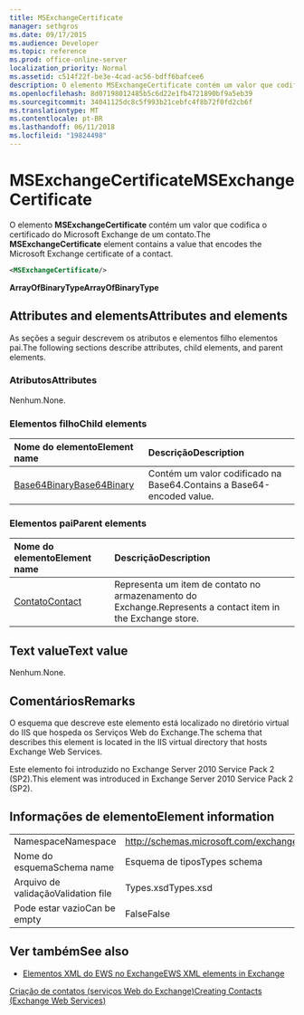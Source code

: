 ```yaml
---
title: MSExchangeCertificate
manager: sethgros
ms.date: 09/17/2015
ms.audience: Developer
ms.topic: reference
ms.prod: office-online-server
localization_priority: Normal
ms.assetid: c514f22f-be3e-4cad-ac56-bdff6bafcee6
description: O elemento MSExchangeCertificate contém um valor que codifica o certificado do Microsoft Exchange de um contato.
ms.openlocfilehash: 8d07198012485b5c6d22e1fb4721890bf9a5eb39
ms.sourcegitcommit: 34041125dc8c5f993b21cebfc4f8b72f0fd2cb6f
ms.translationtype: MT
ms.contentlocale: pt-BR
ms.lasthandoff: 06/11/2018
ms.locfileid: "19824498"
---
```

# <a name="msexchangecertificate"></a><span data-ttu-id="7c4b5-103">MSExchangeCertificate</span><span class="sxs-lookup"><span data-stu-id="7c4b5-103">MSExchangeCertificate</span></span>

<span data-ttu-id="7c4b5-104">O elemento **MSExchangeCertificate** contém um valor que codifica o certificado do Microsoft Exchange de um contato.</span><span class="sxs-lookup"><span data-stu-id="7c4b5-104">The **MSExchangeCertificate** element contains a value that encodes the Microsoft Exchange certificate of a contact.</span></span> 
  
```XML
<MSExchangeCertificate/>
```

 <span data-ttu-id="7c4b5-105">**ArrayOfBinaryType**</span><span class="sxs-lookup"><span data-stu-id="7c4b5-105">**ArrayOfBinaryType**</span></span>
## <a name="attributes-and-elements"></a><span data-ttu-id="7c4b5-106">Attributes and elements</span><span class="sxs-lookup"><span data-stu-id="7c4b5-106">Attributes and elements</span></span>

<span data-ttu-id="7c4b5-107">As seções a seguir descrevem os atributos e elementos filho elementos pai.</span><span class="sxs-lookup"><span data-stu-id="7c4b5-107">The following sections describe attributes, child elements, and parent elements.</span></span>
  
### <a name="attributes"></a><span data-ttu-id="7c4b5-108">Atributos</span><span class="sxs-lookup"><span data-stu-id="7c4b5-108">Attributes</span></span>

<span data-ttu-id="7c4b5-109">Nenhum.</span><span class="sxs-lookup"><span data-stu-id="7c4b5-109">None.</span></span>
  
### <a name="child-elements"></a><span data-ttu-id="7c4b5-110">Elementos filho</span><span class="sxs-lookup"><span data-stu-id="7c4b5-110">Child elements</span></span>

|<span data-ttu-id="7c4b5-111">**Nome do elemento**</span><span class="sxs-lookup"><span data-stu-id="7c4b5-111">**Element name**</span></span>|<span data-ttu-id="7c4b5-112">**Descrição**</span><span class="sxs-lookup"><span data-stu-id="7c4b5-112">**Description**</span></span>|
|:-----|:-----|
|[<span data-ttu-id="7c4b5-113">Base64Binary</span><span class="sxs-lookup"><span data-stu-id="7c4b5-113">Base64Binary</span></span>](base64binary.md) <br/> |<span data-ttu-id="7c4b5-114">Contém um valor codificado na Base64.</span><span class="sxs-lookup"><span data-stu-id="7c4b5-114">Contains a Base64-encoded value.</span></span>  <br/> |
   
### <a name="parent-elements"></a><span data-ttu-id="7c4b5-115">Elementos pai</span><span class="sxs-lookup"><span data-stu-id="7c4b5-115">Parent elements</span></span>

|<span data-ttu-id="7c4b5-116">**Nome do elemento**</span><span class="sxs-lookup"><span data-stu-id="7c4b5-116">**Element name**</span></span>|<span data-ttu-id="7c4b5-117">**Descrição**</span><span class="sxs-lookup"><span data-stu-id="7c4b5-117">**Description**</span></span>|
|:-----|:-----|
|[<span data-ttu-id="7c4b5-118">Contato</span><span class="sxs-lookup"><span data-stu-id="7c4b5-118">Contact</span></span>](contact.md) <br/> |<span data-ttu-id="7c4b5-119">Representa um item de contato no armazenamento do Exchange.</span><span class="sxs-lookup"><span data-stu-id="7c4b5-119">Represents a contact item in the Exchange store.</span></span>  <br/> |
   
## <a name="text-value"></a><span data-ttu-id="7c4b5-120">Text value</span><span class="sxs-lookup"><span data-stu-id="7c4b5-120">Text value</span></span>

<span data-ttu-id="7c4b5-121">Nenhum.</span><span class="sxs-lookup"><span data-stu-id="7c4b5-121">None.</span></span>
  
## <a name="remarks"></a><span data-ttu-id="7c4b5-122">Comentários</span><span class="sxs-lookup"><span data-stu-id="7c4b5-122">Remarks</span></span>

<span data-ttu-id="7c4b5-123">O esquema que descreve este elemento está localizado no diretório virtual do IIS que hospeda os Serviços Web do Exchange.</span><span class="sxs-lookup"><span data-stu-id="7c4b5-123">The schema that describes this element is located in the IIS virtual directory that hosts Exchange Web Services.</span></span>
  
<span data-ttu-id="7c4b5-124">Este elemento foi introduzido no Exchange Server 2010 Service Pack 2 (SP2).</span><span class="sxs-lookup"><span data-stu-id="7c4b5-124">This element was introduced in Exchange Server 2010 Service Pack 2 (SP2).</span></span>
  
## <a name="element-information"></a><span data-ttu-id="7c4b5-125">Informações de elemento</span><span class="sxs-lookup"><span data-stu-id="7c4b5-125">Element information</span></span>

|||
|:-----|:-----|
|<span data-ttu-id="7c4b5-126">Namespace</span><span class="sxs-lookup"><span data-stu-id="7c4b5-126">Namespace</span></span>  <br/> |http://schemas.microsoft.com/exchange/services/2006/types  <br/> |
|<span data-ttu-id="7c4b5-127">Nome do esquema</span><span class="sxs-lookup"><span data-stu-id="7c4b5-127">Schema name</span></span>  <br/> |<span data-ttu-id="7c4b5-128">Esquema de tipos</span><span class="sxs-lookup"><span data-stu-id="7c4b5-128">Types schema</span></span>  <br/> |
|<span data-ttu-id="7c4b5-129">Arquivo de validação</span><span class="sxs-lookup"><span data-stu-id="7c4b5-129">Validation file</span></span>  <br/> |<span data-ttu-id="7c4b5-130">Types.xsd</span><span class="sxs-lookup"><span data-stu-id="7c4b5-130">Types.xsd</span></span>  <br/> |
|<span data-ttu-id="7c4b5-131">Pode estar vazio</span><span class="sxs-lookup"><span data-stu-id="7c4b5-131">Can be empty</span></span>  <br/> |<span data-ttu-id="7c4b5-132">False</span><span class="sxs-lookup"><span data-stu-id="7c4b5-132">False</span></span>  <br/> |
   
## <a name="see-also"></a><span data-ttu-id="7c4b5-133">Ver também</span><span class="sxs-lookup"><span data-stu-id="7c4b5-133">See also</span></span>



- [<span data-ttu-id="7c4b5-134">Elementos XML do EWS no Exchange</span><span class="sxs-lookup"><span data-stu-id="7c4b5-134">EWS XML elements in Exchange</span></span>](ews-xml-elements-in-exchange.md)


[<span data-ttu-id="7c4b5-135">Criação de contatos (serviços Web do Exchange)</span><span class="sxs-lookup"><span data-stu-id="7c4b5-135">Creating Contacts (Exchange Web Services)</span></span>](http://msdn.microsoft.com/library/4845917e-70d1-481c-bbd7-011ec6571789%28Office.15%29.aspx)

